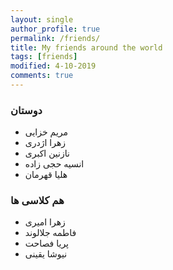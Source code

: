 ```yaml
---
layout: single
author_profile: true
permalink: /friends/
title: My friends around the world
tags: [friends]
modified: 4-10-2019
comments: true
---
```


### دوستان
* مریم خزایی
* زهرا اژدری
* نازنین اکبری
* انسیه حجی زاده
* هلیا قهرمان
### هم کلاسی ها
* زهرا امیری
* فاطمه جلالوند
* پریا فصاحت
* نیوشا یقینی 